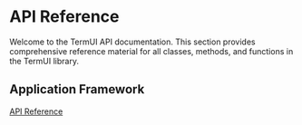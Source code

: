 # API Reference

Welcome to the TermUI API documentation. This section provides comprehensive reference material for all classes, methods, and functions in the TermUI library.

## Application Framework

[API Reference](api/index.md)
